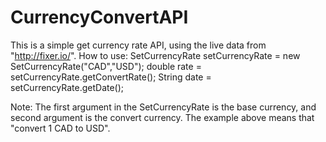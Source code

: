 # CurrencyConvertAPI
This is a simple get currency rate API, using the live data from "http://fixer.io/".
How to use: 
SetCurrencyRate setCurrencyRate = new SetCurrencyRate("CAD","USD");
double rate = setCurrencyRate.getConvertRate();
String date = setCurrencyRate.getDate();

Note: The first argument in the SetCurrencyRate is the base currency, and second argument is the convert currency. 
The example above means that "convert 1 CAD to USD". 
